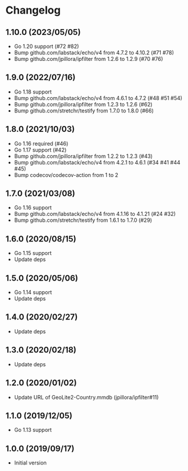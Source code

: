 # Changelog

## 1.10.0 (2023/05/05)

* Go 1.20 support (#72 #82)
* Bump github.com/labstack/echo/v4 from 4.7.2 to 4.10.2 (#71 #78)
* Bump github.com/jpillora/ipfilter from 1.2.6 to 1.2.9 (#70 #76)

## 1.9.0 (2022/07/16)

* Go 1.18 support
* Bump github.com/labstack/echo/v4 from 4.6.1 to 4.7.2 (#48 #51 #54)
* Bump github.com/jpillora/ipfilter from 1.2.3 to 1.2.6 (#62)
* Bump github.com/stretchr/testify from 1.7.0 to 1.8.0 (#66)

## 1.8.0 (2021/10/03)

* Go 1.16 required (#46)
* Go 1.17 support (#42)
* Bump github.com/jpillora/ipfilter from 1.2.2 to 1.2.3 (#43)
* Bump github.com/labstack/echo/v4 from 4.2.1 to 4.6.1 (#34 #41 #44 #45)
* Bump codecov/codecov-action from 1 to 2

## 1.7.0 (2021/03/08)

* Go 1.16 support
* Bump github.com/labstack/echo/v4 from 4.1.16 to 4.1.21 (#24 #32)
* Bump github.com/stretchr/testify from 1.6.1 to 1.7.0 (#29)

## 1.6.0 (2020/08/15)

* Go 1.15 support
* Update deps

## 1.5.0 (2020/05/06)

* Go 1.14 support
* Update deps

## 1.4.0 (2020/02/27)

* Update deps

## 1.3.0 (2020/02/18)

* Update deps

## 1.2.0 (2020/01/02) 

* Update URL of GeoLite2-Country.mmdb (jpillora/ipfilter#11)

## 1.1.0 (2019/12/05)

* Go 1.13 support

## 1.0.0 (2019/09/17)

* Initial version
